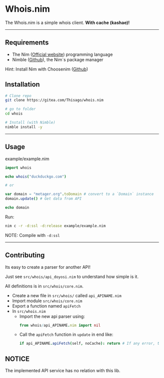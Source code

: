 <!--
  :Author: Thiago Navarro
  :Email: thiago@oxyoy.com

  **Created at:** 06/09/2021 12:05:16 Wednesday
  **Modified at:** 06/09/2021 02:16:43 PM Wednesday

  ------------------------------------------------------------------------------

  readme
  ------------------------------------------------------------------------------
-->

<!-- Hello! Thanks for interest in my lib! :) -->

# Whois.nim

The Whois.nim is a simple whois client.
**With cache (kashae)!**

---

## Requirements

- The Nim ([Official website](https://nim-lang.org/)) programming language
- Nimble ([Github](https://github.com/nim-lang/nimble)), the Nim`s package manager

Hint: Install Nim with Choosenim ([Github](https://github.com/dom96/choosenim))

## Installation

```bash
# Clone repo
git clone https://gitea.com/Thisago/whois.nim

# go to folder
cd whois

# Install (with Nimble)
nimble install -y
```

---

## Usage

example/example.nim
```nim
import whois

echo whois("duckduckgo.com")

# or

var domain = "metager.org".toDomain # convert to a `Domain` instance
domain.update() # Get data from API

echo domain
```

Run:
```bash
nim c -r -d:ssl -d:release example/example.nim
```

NOTE: Compile with `-d:ssl`

---

## Contributing

Its easy to create a parser for another API!

Just see `src/whois/api_doyosi.nim` to understand how simple is it.

All definitions is in `src/whois/core.nim`.

- Create a new file in `src/whois/` called `api_APINAME.nim`
- Import module `src/whois/core.nim`
- Export a function named `apiFetch`
- In `src/whois.nim`
  - Import the new api parser using:
    ```nim
    from whois/api_APINAME.nim import nil
    ```
  - Call the `apiFetch` function in `update` in end like:
    ```nim
    if api_APINAME.apiFetch(self, noCache): return # If any error, try next API
    ```

## NOTICE

The implemented API service has no relation with this lib.
